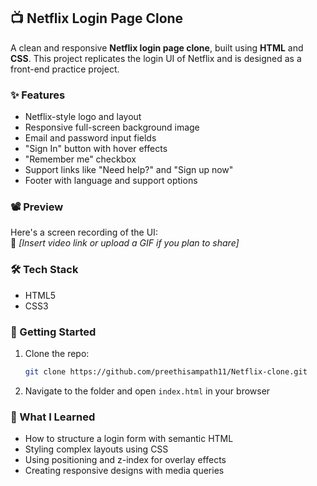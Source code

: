 ## 📺 Netflix Login Page Clone

A clean and responsive **Netflix login page clone**, built using **HTML** and **CSS**. This project replicates the login UI of Netflix and is designed as a front-end practice project.

### ✨ Features

- Netflix-style logo and layout
- Responsive full-screen background image
- Email and password input fields
- "Sign In" button with hover effects
- "Remember me" checkbox
- Support links like "Need help?" and "Sign up now"
- Footer with language and support options

### 📽 Preview

Here's a screen recording of the UI:  
🎥 _[Insert video link or upload a GIF if you plan to share]_

### 🛠️ Tech Stack

- HTML5  
- CSS3

### 🚀 Getting Started

1. Clone the repo:
   ```bash
   git clone https://github.com/preethisampath11/Netflix-clone.git
   ```
2. Navigate to the folder and open `index.html` in your browser

### 🎯 What I Learned

- How to structure a login form with semantic HTML
- Styling complex layouts using CSS
- Using positioning and z-index for overlay effects
- Creating responsive designs with media queries

